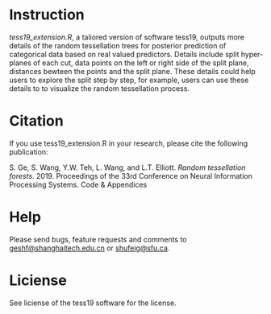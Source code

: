 # Instruction 
*tess19_extension.R*, a taliored version of software tess19, outputs more details of the random tessellation trees for posterior prediction of categorical data based on real valued predictors. Details include split hyper-planes of each cut, data points on the left or right side of the split plane, distances bewteen the points and the split plane. These details could help users to explore the split step by step, for example, users can use these details to to visualize the random tessellation process.
 


# Citation
If you use tess19_extension.R in your research, please cite the following publication:

S. Ge, S. Wang, Y.W. Teh, L. Wang, and L.T. Elliott. *Random tessellation forests*. 2019. Proceedings of the 33rd Conference on Neural Information Processing Systems. Code & Appendices


# Help
Please send bugs, feature requests and comments to geshf@shanghaitech.edu.cn or shufeig@sfu.ca.

# Liciense
See liciense of the tess19 software for the license.


